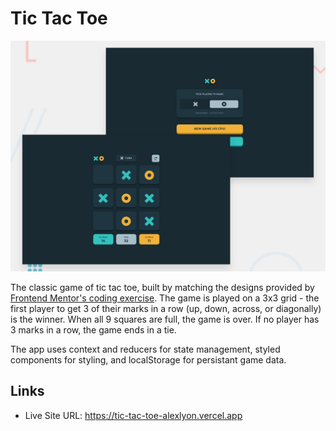 # Tic Tac Toe

![Design preview for the Tic Tac Toe coding challenge](./preview.jpg)

The classic game of tic tac toe, built by matching the designs provided by [Frontend Mentor's coding exercise](https://www.frontendmentor.io/challenges/tic-tac-toe-game-Re7ZF_E2v). The game is played on a 3x3 grid - the first player to get 3 of their marks in a row (up, down, across, or diagonally) is the winner. When all 9 squares are full, the game is over. If no player has 3 marks in a row, the game ends in a tie.

The app uses context and reducers for state management, styled components for styling, and localStorage for persistant game data.

## Links

- Live Site URL: https://tic-tac-toe-alexlyon.vercel.app
